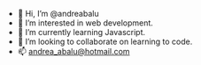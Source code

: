 - 👋 Hi, I’m @andreabalu
- 👀 I’m interested in web development.
- 🌱 I’m currently learning Javascript.
- 💞️ I’m looking to collaborate on learning to code.
- 📫 andrea_abalu@hotmail.com

<!---
andreabalu/andreabalu is a ✨ special ✨ repository because its `README.md` (this file) appears on your GitHub profile.
You can click the Preview link to take a look at your changes.
--->
